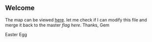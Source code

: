 ## Welcome

The map can be viewed [here](https://githubschool.github.io/open-enrollment-classes-introduction-to-github/).
let me check if I can modify this file and merge it back to the master *flag here*.
Thanks,
Gem

Easter Egg
